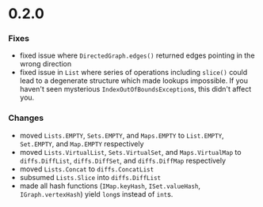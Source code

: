 # 0.2.0

### Fixes

* fixed issue where `DirectedGraph.edges()` returned edges pointing in the wrong direction
* fixed issue in `List` where series of operations including `slice()` could lead to a degenerate structure which made lookups impossible.  If you haven't seen mysterious `IndexOutOfBoundsException`s, this didn't affect you.

### Changes

* moved `Lists.EMPTY`, `Sets.EMPTY`, and `Maps.EMPTY` to `List.EMPTY`, `Set.EMPTY`, and `Map.EMPTY` respectively
* moved `Lists.VirtualList`, `Sets.VirtualSet`, and `Maps.VirtualMap` to `diffs.DiffList`, `diffs.DiffSet`, and `diffs.DiffMap` respectively
* moved `Lists.Concat` to `diffs.ConcatList`
* subsumed `Lists.Slice` into `diffs.DiffList`
* made all hash functions (`IMap.keyHash`, `ISet.valueHash`, `IGraph.vertexHash`) yield `long`s instead of `int`s.